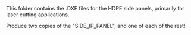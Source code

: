 This folder contains the .DXF files for the HDPE side panels, primarily for laser cutting applications. 

Produce two copies of the "SIDE_IP_PANEL", and one of each of the rest! 
